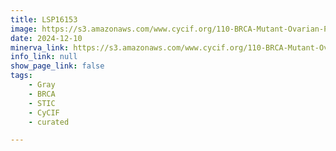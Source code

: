 ```yaml
---
title: LSP16153
image: https://s3.amazonaws.com/www.cycif.org/110-BRCA-Mutant-Ovarian-Precursors/LSP16153/LSP16153.png
date: 2024-12-10
minerva_link: https://s3.amazonaws.com/www.cycif.org/110-BRCA-Mutant-Ovarian-Precursors/LSP16153/index.html
info_link: null
show_page_link: false
tags:
    - Gray
    - BRCA
    - STIC
    - CyCIF
    - curated

---
```

